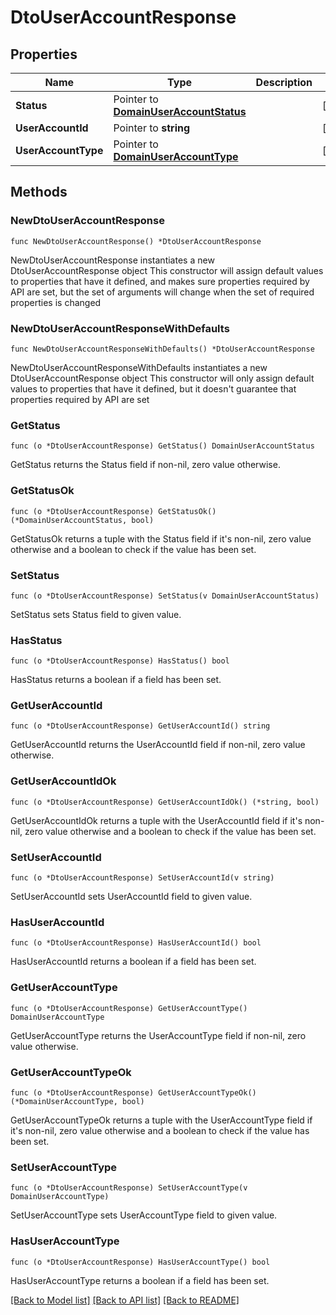 # DtoUserAccountResponse

## Properties

Name | Type | Description | Notes
------------ | ------------- | ------------- | -------------
**Status** | Pointer to [**DomainUserAccountStatus**](DomainUserAccountStatus.md) |  | [optional] 
**UserAccountId** | Pointer to **string** |  | [optional] 
**UserAccountType** | Pointer to [**DomainUserAccountType**](DomainUserAccountType.md) |  | [optional] 

## Methods

### NewDtoUserAccountResponse

`func NewDtoUserAccountResponse() *DtoUserAccountResponse`

NewDtoUserAccountResponse instantiates a new DtoUserAccountResponse object
This constructor will assign default values to properties that have it defined,
and makes sure properties required by API are set, but the set of arguments
will change when the set of required properties is changed

### NewDtoUserAccountResponseWithDefaults

`func NewDtoUserAccountResponseWithDefaults() *DtoUserAccountResponse`

NewDtoUserAccountResponseWithDefaults instantiates a new DtoUserAccountResponse object
This constructor will only assign default values to properties that have it defined,
but it doesn't guarantee that properties required by API are set

### GetStatus

`func (o *DtoUserAccountResponse) GetStatus() DomainUserAccountStatus`

GetStatus returns the Status field if non-nil, zero value otherwise.

### GetStatusOk

`func (o *DtoUserAccountResponse) GetStatusOk() (*DomainUserAccountStatus, bool)`

GetStatusOk returns a tuple with the Status field if it's non-nil, zero value otherwise
and a boolean to check if the value has been set.

### SetStatus

`func (o *DtoUserAccountResponse) SetStatus(v DomainUserAccountStatus)`

SetStatus sets Status field to given value.

### HasStatus

`func (o *DtoUserAccountResponse) HasStatus() bool`

HasStatus returns a boolean if a field has been set.

### GetUserAccountId

`func (o *DtoUserAccountResponse) GetUserAccountId() string`

GetUserAccountId returns the UserAccountId field if non-nil, zero value otherwise.

### GetUserAccountIdOk

`func (o *DtoUserAccountResponse) GetUserAccountIdOk() (*string, bool)`

GetUserAccountIdOk returns a tuple with the UserAccountId field if it's non-nil, zero value otherwise
and a boolean to check if the value has been set.

### SetUserAccountId

`func (o *DtoUserAccountResponse) SetUserAccountId(v string)`

SetUserAccountId sets UserAccountId field to given value.

### HasUserAccountId

`func (o *DtoUserAccountResponse) HasUserAccountId() bool`

HasUserAccountId returns a boolean if a field has been set.

### GetUserAccountType

`func (o *DtoUserAccountResponse) GetUserAccountType() DomainUserAccountType`

GetUserAccountType returns the UserAccountType field if non-nil, zero value otherwise.

### GetUserAccountTypeOk

`func (o *DtoUserAccountResponse) GetUserAccountTypeOk() (*DomainUserAccountType, bool)`

GetUserAccountTypeOk returns a tuple with the UserAccountType field if it's non-nil, zero value otherwise
and a boolean to check if the value has been set.

### SetUserAccountType

`func (o *DtoUserAccountResponse) SetUserAccountType(v DomainUserAccountType)`

SetUserAccountType sets UserAccountType field to given value.

### HasUserAccountType

`func (o *DtoUserAccountResponse) HasUserAccountType() bool`

HasUserAccountType returns a boolean if a field has been set.


[[Back to Model list]](../README.md#documentation-for-models) [[Back to API list]](../README.md#documentation-for-api-endpoints) [[Back to README]](../README.md)


